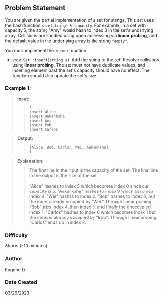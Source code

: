 ## Problem Statement

You are given the partial implementation of a set for strings. This set uses the hash function `size(string) % capacity`. For example, in a set with capacity 5, the string "Amy" would hash to index 3 in the set's underlying array. Collisions are handled using open addressing via **linear probing**, and the default value in the underlying array is the string `"empty"`.

You must implement the `insert` function:

- `void Set::insert(string s)`: Add the string to the set! Resolve collisions using **linear probing**. The set must not have duplicate values, and inserting element past the set's capacity should have no effect. The function should also update the set's size.

### Example 1:

> **Input:**
>> `5` \
>> `insert Alice` \
>> `insert Aakanksha` \
>> `insert Wei` \
>> `insert Bob` \
>> `insert Carlos`

> **Output:**
>> `[Alice, Bob, Carlos, Wei, Aakanksha]` \
>> `5`

> **Explanation:**
>> The first line in the input is the capacity of the set.
>> The final line in the output is the size of the set. \
>> \
>> "Alice" hashes to index 5 which becomes index 0 since our capacity is 5.
>> "Aakanksha" hashes to index 9 which becomes index 4.
>> "Wei" hashes to index 3.
>> "Bob" hashes to index 3, but the index already occupied by "Wei." Through linear probing, "Bob" tries index 4, then index 0, and finally the unoccupied index 1.
>> "Carlos" hashes to index 6 which becomes index 1 but the index is already occupied by "Bob". Through linear probing, "Carlos" ends up in index 2.`

### Difficulty

Shorts (&lt;10 minutes)

### Author

Eugene Li

### Date Created

03/29/2023
